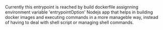 
Currently this entrypoint is reached by build dockerfile assignning environment variable 'entrypointOption'
Nodejs app that helps in building docker images and executing commands in a more manageble way, instead of having to deal with shell script or managing shell commands.